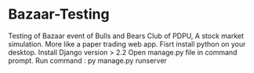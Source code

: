 # Bazaar-Testing
Testing of Bazaar event of Bulls and Bears Club of PDPU, A stock market simulation. More like a paper trading web app.
Fisrt install python on your desktop.
Install Django version > 2.2
Open manage.py file in command prompt.
Run command : py manage.py runserver

